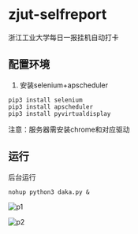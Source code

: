 # zjut-selfreport
浙江工业大学每日一报挂机自动打卡



## 配置环境

1. 安装selenium+apscheduler

```shell
pip3 install selenium
pip3 install apscheduler
pip3 install pyvirtualdisplay
```

注意：服务器需安装chrome和对应驱动

## 运行

后台运行

```shell
nohup python3 daka.py &
```

![p1](https://i.loli.net/2021/02/07/w1Q4An2Pa8uSRVH.png)

![p2](https://i.loli.net/2021/02/07/A5z2NWJQ7gKDlLZ.png)



